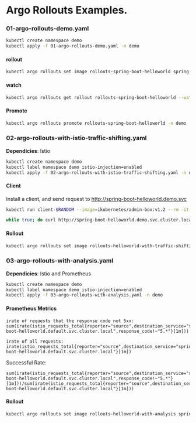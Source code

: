 # Argo Rollouts Examples.

### 01-argo-rollouts-demo.yaml

```bash
kubectl create namespace demo
kubectl apply -f 01-argo-rollouts-demo.yaml -n demo
```

#### rollout

```bash
kubectl argo rollouts set image rollouts-spring-boot-helloworld spring-boot-helloworld=ikubernetes/spring-boot-helloworld:v0.9.6 -n demo
```

#### watch

```bash
kubectl argo rollouts get rollout rollouts-spring-boot-helloworld --watch -n demo
```

#### Promote

```bash
kubectl argo rollouts promote rollouts-spring-boot-helloworld -n demo
```

### 02-argo-rollouts-with-istio-traffic-shifting.yaml

**Dependicies**: Istio

```bash
kubectl create namespace demo
kubectl label namespace demo istio-injection=enabled
kubectl apply -f 02-argo-rollouts-with-istio-traffic-shifting.yaml -n demo
```

#### Client
Install a client, and send request to http://spring-boot-helloworld.demo.svc

```bash
kubectl run client-$RANDOM --image=ikubernetes/admin-box:v1.2 --rm -it --restart=Never --command -- /bin/bash
```

```bash
while true; do curl http://spring-boot-helloworld.demo.svc.cluster.local; echo; sleep 1; done
```

#### Rollout

```bash
kubectl argo rollouts set image rollouts-helloworld-with-traffic-shifting spring-boot-helloworld=ikubernetes/spring-boot-helloworld:v0.9.6 -n demo
```

### 03-argo-rollouts-with-analysis.yaml

**Dependicies**: Istio and Prometheus

```bash
kubectl create namespace demo
kubectl label namespace demo istio-injection=enabled
kubectl apply -f 03-argo-rollouts-with-analysis.yaml -n demo
```

#### Prometheus Metrics

```
irate of requests that the response code not 5xx: sum(irate(istio_requests_total{reporter="source",destination_service="spring-boot-helloworld.default.svc.cluster.local",response_code!~"5.*"}[1m]))
```

```
irate of all requests: irate(istio_requests_total{reporter="source",destination_service="spring-boot-helloworld.default.svc.cluster.local"}[1m])
```

Successful Rate:

```
sum(irate(istio_requests_total{reporter="source",destination_service="spring-boot-helloworld.default.svc.cluster.local",response_code!~"5.*"}[1m]))/sum(irate(istio_requests_total{reporter="source",destination_service="spring-boot-helloworld.default.svc.cluster.local"}[1m]))
```


#### Rollout

```bash
kubectl argo rollouts set image rollouts-helloworld-with-analysis spring-boot-helloworld=ikubernetes/spring-boot-helloworld:v0.9.6 -n demo 
```
